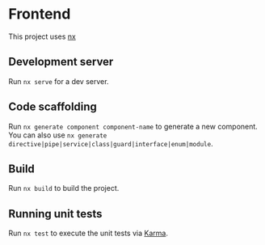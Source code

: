 # Frontend
This project uses [nx](https://nx.dev/)

## Development server

Run `nx serve` for a dev server.

## Code scaffolding

Run `nx generate component component-name` to generate a new component. You can also use `nx generate directive|pipe|service|class|guard|interface|enum|module`.

## Build

Run `nx build` to build the project.

## Running unit tests

Run `nx test` to execute the unit tests via [Karma](https://karma-runner.github.io).
